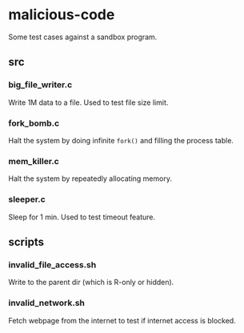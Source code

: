 # malicious-code

Some test cases against a sandbox program.

## src

### big_file_writer.c

Write 1M data to a file. Used to test file size limit.

### fork_bomb.c

Halt the system by doing infinite `fork()` and filling the process table.

### mem_killer.c

Halt the system by repeatedly allocating memory.

### sleeper.c

Sleep for 1 min. Used to test timeout feature.

## scripts

### invalid_file_access.sh

Write to the parent dir (which is R-only or hidden).

### invalid_network.sh

Fetch webpage from the internet to test if internet access is blocked.